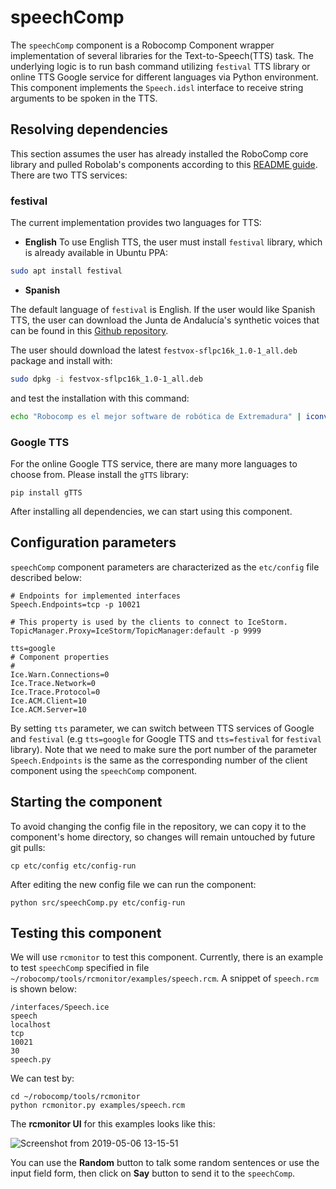 # speechComp

The `speechComp` component is a Robocomp Component wrapper implementation of several libraries for the Text-to-Speech(TTS) task. The underlying logic is to run bash command utilizing `festival` TTS library or online TTS Google service for different languages via Python environment. This component implements the `Speech.idsl` interface to receive string arguments to be spoken in the TTS.

## Resolving dependencies

This section assumes the user has already installed the RoboComp core library and pulled Robolab's components according to this [README guide](https://github.com/robocomp/robocomp). There are two TTS services:

### festival

The current implementation provides two languages for TTS:

- **English**
To use English TTS, the user must install `festival` library, which is already available in Ubuntu PPA:

```bash
sudo apt install festival
```

- **Spanish**

The default language of `festival` is English. If the user would like Spanish TTS, the user can download the Junta de Andalucía's synthetic voices that can be found in this [Github repository](https://github.com/guadalinex-archive/hispavoces/find/master).

The user should download the latest `festvox-sflpc16k_1.0-1_all.deb` package and install with:
```bash
sudo dpkg -i festvox-sflpc16k_1.0-1_all.deb
```

and test the installation with this command:
```bash
echo "Robocomp es el mejor software de robótica de Extremadura" | iconv -f utf-8 -t iso-8859-1 | festival --tts --language spanish
```

### Google TTS
For the online Google TTS service, there are many more languages to choose from. Please install the `gTTS` library:

```
pip install gTTS
```

After installing all dependencies, we can start using this component.

## Configuration parameters
`speechComp` component parameters are characterized as the `etc/config` file described below:

```
# Endpoints for implemented interfaces
Speech.Endpoints=tcp -p 10021

# This property is used by the clients to connect to IceStorm.
TopicManager.Proxy=IceStorm/TopicManager:default -p 9999

tts=google
# Component properties
#
Ice.Warn.Connections=0
Ice.Trace.Network=0
Ice.Trace.Protocol=0
Ice.ACM.Client=10
Ice.ACM.Server=10
```

By setting `tts` parameter, we can switch between TTS services of Google and `festival` (e.g `tts=google` for Google TTS and `tts=festival` for `festival` library).
Note that we need to make sure the port number of the parameter `Speech.Endpoints` is the same as the corresponding number of the client component using the `speechComp` component.


## Starting the component
To avoid changing the config file in the repository, we can copy it to the component's home directory, so changes will remain untouched by future git pulls:
```
cp etc/config etc/config-run
```

After editing the new config file we can run the component:
```
python src/speechComp.py etc/config-run
```

## Testing this component

We will use `rcmonitor` to test this component. Currently, there is an example to test `speechComp` specified in file `~/robocomp/tools/rcmonitor/examples/speech.rcm`. A snippet of `speech.rcm` is shown below:

```
/interfaces/Speech.ice
speech
localhost
tcp
10021
30
speech.py
```

We can test by:

```
cd ~/robocomp/tools/rcmonitor
python rcmonitor.py examples/speech.rcm
```

The **rcmonitor UI** for this examples looks like this:

![Screenshot from 2019-05-06 13-15-51](https://user-images.githubusercontent.com/5784096/57222000-626b7b00-7001-11e9-86fe-06cf11207450.png)

You can use the **Random** button to talk some random sentences or use the input field form, then click on **Say** button to send it to the `speechComp`.
